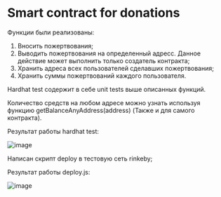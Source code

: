 # Smart contract for donations

Функции были реализованы:

1) Вносить пожертвования;
2) Выводить пожертвования на определенный адресс. Данное действие может выполнить только создатель контракта;
3) Хранить адреса всех пользователей сделавших пожертвования;
4) Хранить суммы пожертвований каждого пользователя.

Hardhat test содержит в себе unit tests выше описанных функций.

Количество средств на любом адресе можно узнать используя функцию getBalanceAnyAddress(address) (Также и для самого контракта).

Результат работы hardhat test:

![image](https://user-images.githubusercontent.com/62372987/157062595-e67e2bc4-5c8b-4cb1-9d30-ff8e9f4e05b4.png)

Написан скрипт deploy в тестовую сеть rinkeby;

Результат работы deploy.js:

![image](https://user-images.githubusercontent.com/62372987/156938701-558bf482-7a84-4c92-84ed-1d2f1bf67140.png)



